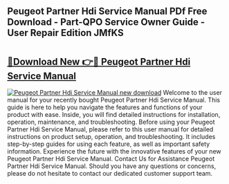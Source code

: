 ## Peugeot Partner Hdi Service Manual PDf Free Download - Part-QPO Service Owner Guide - User Repair Edition JMfKS

# <h2><a href="http://bc64382.oget.top/?id=Peugeot+Partner+Hdi+Service+Manual">🔗Download New 👉🔴 Peugeot Partner Hdi Service Manual</a></h2>

[![Peugeot Partner Hdi Service Manual new download](https://i.imgur.com/5g1atiW.png)](http://bc64382.oget.top/?id=Peugeot+Partner+Hdi+Service+Manual)
Welcome to the user manual for your recently bought Peugeot Partner Hdi Service Manual. This guide is here to help you navigate the features and functions of your product with ease. Inside, you will find detailed instructions for installation, operation, maintenance, and troubleshooting. Before using your Peugeot Partner Hdi Service Manual, please refer to this user manual for detailed instructions on product setup, operation, and troubleshooting. It includes step-by-step guides for using each feature, as well as important safety information. Experience the future with the innovative features of your new Peugeot Partner Hdi Service Manual. Contact Us for Assistance Peugeot Partner Hdi Service Manual. Should you have any questions or concerns, please do not hesitate to contact our dedicated customer support team.

